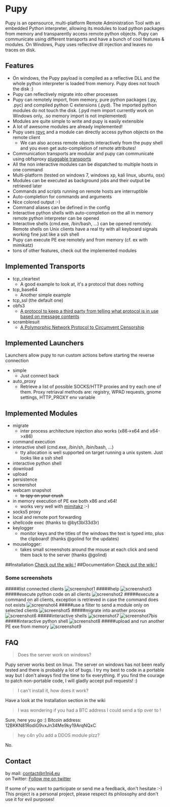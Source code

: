 # Pupy
Pupy is an opensource, multi-platform Remote Administration Tool with an embedded Python interpreter, allowing its modules to load python packages from memory and transparently access remote python objects. Pupy can communicate using different transports and have a bunch of cool features & modules. On Windows, Pupy uses reflective dll injection and leaves no traces on disk.

## Features
- On windows, the Pupy payload is compiled as a reflective DLL and the whole python interpreter is loaded from memory. Pupy does not touch the disk :)
- Pupy can reflectively migrate into other processes
- Pupy can remotely import, from memory, pure python packages (.py, .pyc) and compiled python C extensions (.pyd). The imported python modules do not touch the disk. (.pyd mem import currently work on Windows only, .so memory import is not implemented)
- Modules are quite simple to write and pupy is easily extensible
- A lot of awesome modules are already implemented!
- Pupy uses [rpyc](https://github.com/tomerfiliba/rpyc) and a module can directly access python objects on the remote client
  - We can also access remote objects interactively from the pupy shell and you even get auto-completion of remote attributes!
- Communication transports are modular and pupy can communicate using obfsproxy [pluggable transports](https://www.torproject.org/docs/pluggable-transports.html.en)
- All the non interactive modules can be dispatched to multiple hosts in one command
- Multi-platform (tested on windows 7, windows xp, kali linux, ubuntu, osx)
- Modules can be executed as background jobs and their output be retrieved later
- Commands and scripts running on remote hosts are interruptible
- Auto-completion for commands and arguments
- Nice colored output :-)
- Command aliases can be defined in the config  
- Interactive python shells with auto-completion on the all in memory remote python interpreter can be opened
- Interactive shells (cmd.exe, /bin/bash, ...) can be opened remotely. Remote shells on Unix clients have a real tty with all keyboard signals working fine just like a ssh shell
- Pupy can execute PE exe remotely and from memory (cf. ex with mimikatz)
- tons of other features, check out the implemented modules

## Implemented Transports
- tcp_cleartext
	- A good example to look at, it's a protocol that does nothing
- tcp_base64
	- Another simple example
- tcp_ssl (the default one)
- obfs3
	- [A protocol to keep a third party from telling what protocol is in use based on message contents](https://gitweb.torproject.org/pluggable-transports/obfsproxy.git/tree/doc/obfs3/obfs3-protocol-spec.txt)
- scramblesuit
	- [A Polymorphic Network Protocol to Circumvent Censorship](http://www.cs.kau.se/philwint/scramblesuit/)

## Implemented Launchers
Launchers allow pupy to run custom actions before starting the reverse connection
- simple
	- Just connect back
- auto_proxy
	- Retrieve a list of possible SOCKS/HTTP proxies and try each one of them. Proxy retriaval methods are: registry, WPAD requests, gnome settings, HTTP_PROXY env variable

## Implemented Modules
- migrate
  - inter process architecture injection also works (x86->x64 and x64->x86)
- command execution
- interactive shell (cmd.exe, /bin/sh, /bin/bash, ...)
	- tty allocation is well supported on target running a unix system. Just looks like a ssh shell
- interactive python shell
- download
- upload
- persistence
- screenshot
- webcam snapshot
	- ~~to spy on your crush~~
- in memory execution of PE exe both x86 and x64!
	- works very well with [mimitakz](https://github.com/gentilkiwi/mimikatz) :-)
- socks5 proxy
- local and remote port forwarding
- shellcode exec (thanks to @byt3bl33d3r)
- keylogger
	- monitor keys and the titles of the windows the text is typed into, plus the clipboard! (thanks @golind for the updates)
- mouselogger:
	- takes small screenshots around the mouse at each click and send them back to the server (thanks @golind)

##Installation
[Check out the wiki !](https://github.com/n1nj4sec/pupy/wiki/Installation)
##Documentation
[Check out the wiki !](https://github.com/n1nj4sec/pupy/wiki)

### Some screenshots
#####list connected clients
![screenshot1](https://github.com/n1nj4sec/pupy/raw/master/docs/screenshots/scr1.png "screenshot1")
#####help
![screenshot3](https://github.com/n1nj4sec/pupy/raw/master/docs/screenshots/help.png "screenshot3")
#####execute python code on all clients
![screenshot2](https://github.com/n1nj4sec/pupy/raw/master/docs/screenshots/scr2.png "screenshot2")
#####execute a command on all clients, exception is retrieved in case the command does not exists
![screenshot4](https://github.com/n1nj4sec/pupy/raw/master/docs/screenshots/scr3.png "screenshot4")
#####use a filter to send a module only on selected clients
![screenshot5](https://github.com/n1nj4sec/pupy/raw/master/docs/screenshots/filters.png "screenshot5")
#####migrate into another process
![screenshot6](https://github.com/n1nj4sec/pupy/raw/master/docs/screenshots/migrate.png "screenshot6")
#####interactive shells
![screenshot7](https://github.com/n1nj4sec/pupy/raw/master/docs/screenshots/interactive_shell.png "screenshot7")
![screenshot7bis](https://github.com/n1nj4sec/pupy/raw/master/docs/screenshots/interactive_shell2.png "screenshot7bis")
#####interactive python shell
![screenshot8](https://github.com/n1nj4sec/pupy/raw/master/docs/screenshots/pyshell.png "screenshot8")
#####upload and run another PE exe from memory
![screenshot9](https://github.com/n1nj4sec/pupy/raw/master/docs/screenshots/memory_exec.png "screenshot9")

## FAQ
> Does the server work on windows?

Pupy server works best on linux. The server on windows has not been really tested and there is probably a lot of bugs. I try my best to code in a portable way but I don't always find the time to fix everything. If you find the courage to patch non-portable code, I will gladly accept pull requests! :) 

> I can't install it, how does it work? 

Have a look at the Installation section in the wiki

> I was wondering if you had a BTC address I could send a tip over to !

Sure, here you go :)
Bitcoin address: 12BKKN81RodiG9vxJn34Me9ky19ArqNQxC 

> hey c4n y0u add a DDOS module plzz? 

No.

## Contact
by mail: contact@n1nj4.eu  
on Twitter: [Follow me on twitter](https://twitter.com/n1nj4sec)  

If some of you want to participate or send me a feedback, don't hesitate :-)  
This project is a personal project, please respect its philosophy and don't use it for evil purposes!  

